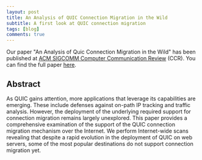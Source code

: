 ```yaml
---
layout: post
title: An Analysis of QUIC Connection Migration in the Wild
subtitle: A first look at QUIC connection migration
tags: [blog]
comments: true
---
```


Our paper "An Analysis of Quic Connection Migration in the Wild" has been published at [ACM SIGCOMM Computer Communication Review](https://ccronline.sigcomm.org/) (CCR). You can find the full paper [here](https://dl.acm.org/doi/abs/10.1145/3727063.3727066).

## Abstract

As QUIC gains attention, more applications that leverage its capabilities are emerging. These include defenses against on-path IP tracking and traffic analysis. However, the deployment of the underlying required support for connection migration remains largely unexplored. This paper provides a comprehensive examination of the support of the QUIC connection migration mechanism over the Internet. We perform Internet-wide scans revealing that despite a rapid evolution in the deployment of QUIC on web servers, some of the most popular destinations do not support connection migration yet.